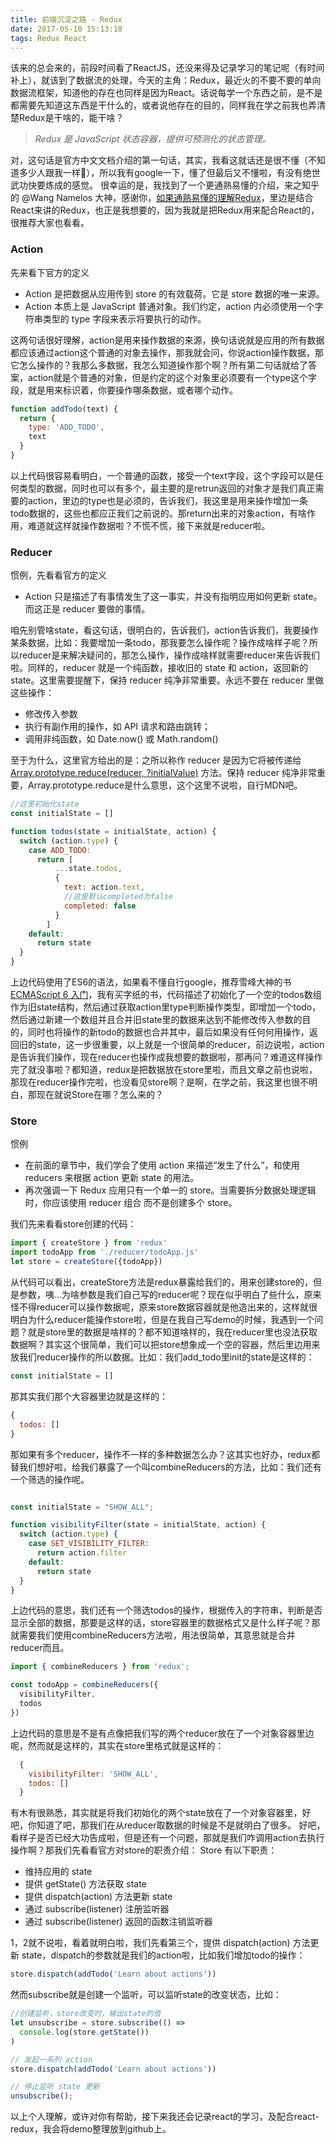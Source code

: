 ```yaml
---
title: 前端沉淀之路 - Redux
date: 2017-05-10 15:13:18
tags: Redux React
---
```

该来的总会来的，前段时间看了ReactJS，还没来得及记录学习的笔记呢（有时间补上），就该到了数据流的处理，今天的主角：Redux，最近火的不要不要的单向数据流框架，知道他的存在也同样是因为React。话说每学一个东西之前，是不是都需要先知道这东西是干什么的，或者说他存在的目的，同样我在学之前我也弄清楚Redux是干啥的，能干啥？
>_Redux 是 JavaScript 状态容器，提供可预测化的状态管理。_

对，这句话是官方中文文档介绍的第一句话，其实，我看这就话还是很不懂（不知道多少人跟我一样🐷），所以我有google一下，懂了但最后又不懂啦，有没有绝世武功快要炼成的感觉。
很幸运的是，我找到了一个更通熟易懂的介绍，来之知乎的 @Wang Namelos 大神，感谢你，[如果通熟易懂的理解Redux](https://www.zhihu.com/question/41312576?sort=created)，里边是结合React来讲的Redux，也正是我想要的，因为我就是把Redux用来配合React的，很推荐大家也看看。

<!-- 开始之前，我们需要一个实例项目，所以我图简单，就使用了React的[create-react-app](https://github.com/facebookincubator/create-react-app)新建一个React项目，然后调整一下我们需要的结构，项目我会放到GitHub上的，下载可以直接执行。

有了项目，那我们接下来就来慢慢拆分理解它们。 -->
<!-- more -->

### Action
先来看下官方的定义
+ Action 是把数据从应用传到 store 的有效载荷。它是 store 数据的唯一来源。
+ Action 本质上是 JavaScript 普通对象。我们约定，action 内必须使用一个字符串类型的 type 字段来表示将要执行的动作。

这两句话很好理解，action是用来操作数据的来源，换句话说就是应用的所有数据都应该通过action这个普通的对象去操作，那我就会问，你说action操作数据，那它怎么操作的？我那么多数据，我怎么知道操作那个啊？所有第二句话就给了答案，action就是个普通的对象，但是约定的这个对象里必须要有一个type这个字段，就是用来标识着，你要操作哪条数据，或者哪个动作。

``` js
function addTodo(text) {
  return {
    type: 'ADD_TODO',
    text
  }
}
```
以上代码很容易看明白，一个普通的函数，接受一个text字段，这个字段可以是任何类型的数据，同时也可以有多个，最主要的是retrun返回的对象才是我们真正需要的action，里边的type也是必须的，告诉我们，我这里是用来操作增加一条todo数据的，这些也都应正我们之前说的。那return出来的对象action，有啥作用，难道就这样就操作数据啦？不慌不慌，接下来就是reducer啦。

### Reducer
惯例，先看看官方的定义
+ Action 只是描述了有事情发生了这一事实，并没有指明应用如何更新 state。而这正是 reducer 要做的事情。

咱先别管啥state，看这句话，很明白的，告诉我们，action告诉我们，我要操作某条数据，比如：我要增加一条todo，那我要怎么操作呢？操作成啥样子呢？所以reducer是来解决疑问的，那怎么操作，操作成啥样就需要reducer来告诉我们啦。同样的，reducer 就是一个纯函数，接收旧的 state 和 action，返回新的 state。这里需要提醒下，保持 reducer 纯净非常重要。永远不要在 reducer 里做这些操作：
+ 修改传入参数
+ 执行有副作用的操作，如 API 请求和路由跳转；
+ 调用非纯函数，如 Date.now() 或 Math.random()

至于为什么，这里官方给出的是：之所以称作 reducer 是因为它将被传递给 [Array.prototype.reduce(reducer, ?initialValue)](https://developer.mozilla.org/en-US/docs/Web/JavaScript/Reference/Global_Objects/Array/Reduce?v=example) 方法。保持 reducer 纯净非常重要，Array.prototype.reduce是什么意思，这个这里不说啦，自行MDN吧。

``` js
//这里初始化state
const initialState = []

function todos(state = initialState, action) {
  switch (action.type) {
    case ADD_TODO:
      return [
          ...state.todos,
          {
            text: action.text,
            //这里默认completed为false
            completed: false
          }
        ]
    default:
      return state
  }
}
```

上边代码使用了ES6的语法，如果看不懂自行google，推荐雪峰大神的书[ECMAScript 6 入门](http://es6.ruanyifeng.com/)，我有买字纸的书，代码描述了初始化了一个空的todos数组作为旧state结构，然后通过获取action里type判断操作类型，即增加一个todo，然后通过新建一个数组并且合并旧state里的数据来达到不能修改传入参数的目的，同时也将操作的新todo的数据也合并其中，最后如果没有任何何用操作，返回旧的state，这一步很重要，以上就是一个很简单的reducer，前边说啦，action是告诉我们操作，现在reducer也操作成我想要的数据啦，那再问？难道这样操作完了就没事啦？都知道，redux是把数据放在store里啦，而且文章之前也说啦，那现在reducer操作完啦，也没看见store啊？是啊，在学之前，我这里也很不明白，那现在就说Store在哪？怎么来的？

### Store
惯例
+ 在前面的章节中，我们学会了使用 action 来描述“发生了什么”，和使用 reducers 来根据 action 更新 state 的用法。
+ 再次强调一下 Redux 应用只有一个单一的 store。当需要拆分数据处理逻辑时，你应该使用 reducer 组合 而不是创建多个 store。

我们先来看看store创建的代码：
``` js
import { createStore } from 'redux'
import todoApp from './reducer/todoApp.js'
let store = createStore({todoApp})
```
从代码可以看出，createStore方法是redux暴露给我们的，用来创建store的，但是参数，咦...为啥参数是我们自己写的reducer呢？现在似乎明白了些什么，原来怪不得reducer可以操作数据呢，原来store数据容器就是他造出来的，这样就很明白为什么reducer能操作store啦，但是在我自己写demo的时候，我遇到一个问题？就是store里的数据是啥样的？都不知道啥样的，我在reducer里也没法获取数据啊？其实这个很简单，我们可以把store想象成一个空的容器，然后里边用来放我们reducer操作的所以数据。比如：我们add_todo里init的state是这样的：
``` js
const initialState = []
```
那其实我们那个大容器里边就是这样的：
``` js
{
  todos: []
}
```
那如果有多个reducer，操作不一样的多种数据怎么办？这其实也好办，redux都替我们想好啦，给我们暴露了一个叫combineReducers的方法，比如：我们还有一个筛选的操作呢。
``` js

const initialState = "SHOW_ALL";

function visibilityFilter(state = initialState, action) {
  switch (action.type) {
    case SET_VISIBILITY_FILTER:
      return action.filter
    default:
      return state
  }
}
```
上边代码的意思，我们还有一个筛选todos的操作，根据传入的字符串，判断是否显示全部的数据，那要是这样的话，store容器里的数据格式又是什么样子呢？那就需要我们使用combineReducers方法啦，用法很简单，其意思就是合并reducer而且。
``` js
import { combineReducers } from 'redux';

const todoApp = combineReducers({
  visibilityFilter,
  todos
})

```
上边代码的意思是不是有点像把我们写的两个reducer放在了一个对象容器里边呢，然而就是这样的，其实在store里格式就是这样的：
``` js
  {
    visibilityFilter: 'SHOW_ALL',
    todos: []
  }
```
有木有很熟悉，其实就是将我们初始化的两个state放在了一个对象容器里，好吧，你知道了吧，那我们在从reducer取数据的时候是不是就明白了很多。
好吧，看样子是否已经大功告成啦，但是还有一个问题，那就是我们咋调用action去执行操作啊？那我们先看看官方对store的职责介绍：
Store 有以下职责：
+ 维持应用的 state
+ 提供 getState() 方法获取 state
+ 提供 dispatch(action) 方法更新 state
+ 通过 subscribe(listener) 注册监听器
+ 通过 subscribe(listener) 返回的函数注销监听器

1，2就不说啦，看着就明白啦，我们先看第三个，提供 dispatch(action) 方法更新 state，dispatch的参数就是我们的action啦，比如我们增加todo的操作：
``` js
store.dispatch(addTodo('Learn about actions'))
```
然而subscribe就是创建一个监听，可以监听state的改变状态，比如：
``` js
//创建监听，store改变时，输出state的值
let unsubscribe = store.subscribe(() =>
  console.log(store.getState())
)

// 发起一系列 action
store.dispatch(addTodo('Learn about actions'))

// 停止监听 state 更新
unsubscribe();

```
以上个人理解，或许对你有帮助，接下来我还会记录react的学习，及配合react-redux，我会将demo整理放到github上。
